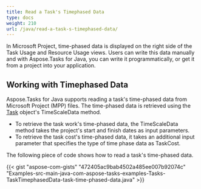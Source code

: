 ```yaml
---
title: Read a Task's Timephased Data
type: docs
weight: 210
url: /java/read-a-task-s-timephased-data/
---
```


In Microsoft Project, time-phased data is displayed on the right side of the Task Usage and Resource Usage views. Users can write this data manually and with Aspose.Tasks for Java, you can write it programmatically, or get it from a project into your application.

## **Working with Timephased Data**
Aspose.Tasks for Java supports reading a task's time-phased data from Microsoft Project (MPP) files. The time-phased data is retrieved using the [Task](https://apireference.aspose.com/tasks/java/com.aspose.tasks/Task/) object's TimeScaleData method.

- To retrieve the task work's time-phased data, the TimeScaleData method takes the project's start and finish dates as input parameters.
- To retrieve the task cost's time-phased data, it takes an additional input parameter that specifies the type of time phase data as TaskCost.

The following piece of code shows how to read a task's time-phased data.

{{< gist "aspose-com-gists" "472405ac9bab4502a485ee007b92074c" "Examples-src-main-java-com-aspose-tasks-examples-Tasks-TaskTimephasedData-task-time-phased-data.java" >}}
